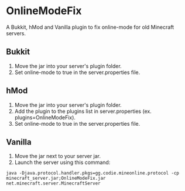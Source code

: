 # OnlineModeFix
A Bukkit, hMod and Vanilla plugin to fix online-mode for old Minecraft servers.

## Bukkit
1. Move the jar into your server's plugin folder.
2. Set online-mode to true in the server.properties file.

## hMod
1. Move the jar into your server's plugin folder.
2. Add the plugin to the plugins list in server.properties (ex. plugins=OnlineModeFix).
3. Set online-mode to true in the server.properties file.

## Vanilla
1. Move the jar next to your server jar.
2. Launch the server using this command:

`java -Djava.protocol.handler.pkgs=gg.codie.mineonline.protocol -cp minecraft_server.jar;OnlineModeFix.jar net.minecraft.server.MinecraftServer`
